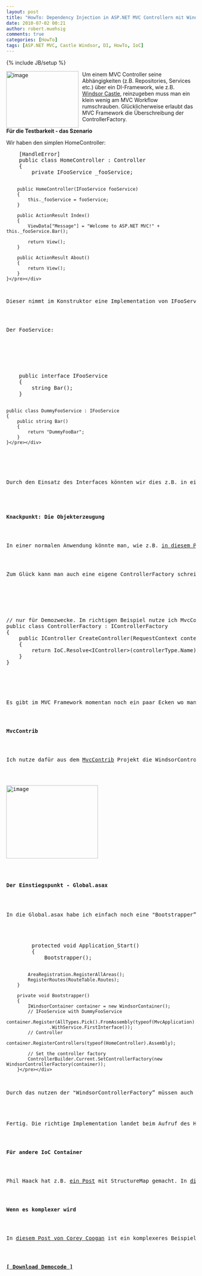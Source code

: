 ```yaml
---
layout: post
title: "HowTo: Dependency Injection in ASP.NET MVC Controllern mit Windsor Castle"
date: 2010-07-02 00:21
author: robert.muehsig
comments: true
categories: [HowTo]
tags: [ASP.NET MVC, Castle Windsor, DI, HowTo, IoC]
---
```

{% include JB/setup %}
<p><a href="{{BASE_PATH}}/assets/wp-images/image993.png"><img style="border-bottom: 0px; border-left: 0px; margin: 0px 10px 0px 0px; display: inline; border-top: 0px; border-right: 0px" title="image" border="0" alt="image" align="left" src="{{BASE_PATH}}/assets/wp-images/image_thumb177.png" width="192" height="150" /></a>Um einem MVC Controller seine Abhängigkeiten (z.B. Repositories, Services etc.) über ein DI-Framework, wie z.B. <a href="http://www.castleproject.org/container/">Windsor Castle</a>, reinzugeben muss man ein klein wenig am MVC Workflow rumschrauben. Glücklicherweise erlaubt das MVC Framework die Überschreibung der ControllerFactory.</p> <!--more-->  <p><strong>Für die Testbarkeit - das Szenario</strong></p>  <p>Wir haben den simplen HomeController:</p>  <div style="padding-bottom: 0px; margin: 0px; padding-left: 0px; padding-right: 0px; display: inline; float: none; padding-top: 0px" id="scid:812469c5-0cb0-4c63-8c15-c81123a09de7:a2504d90-70b3-41f3-8142-10ab02df7869" class="wlWriterEditableSmartContent"><pre name="code" class="c#">    [HandleError]
    public class HomeController : Controller
    {
        private IFooService _fooService;

        public HomeController(IFooService fooService)
        {
            this._fooService = fooService;
        }

        public ActionResult Index()
        {
            ViewData["Message"] = "Welcome to ASP.NET MVC!" + this._fooService.Bar();

            return View();
        }

        public ActionResult About()
        {
            return View();
        }
    }</pre></div>

<p>Dieser nimmt im Konstruktor eine Implementation von IFooService entgegen. Der FooService wird in der Index Methode gebraucht. In einer realen Anwendung könnte dies z.B. ein Repository sein. </p>

<p>Der FooService:</p>

<p>
  <div style="padding-bottom: 0px; margin: 0px; padding-left: 0px; padding-right: 0px; display: inline; float: none; padding-top: 0px" id="scid:812469c5-0cb0-4c63-8c15-c81123a09de7:61b4648c-619b-4949-bf5c-8ebb14e43a63" class="wlWriterEditableSmartContent"><pre name="code" class="c#">    public interface IFooService
    {
        string Bar();
    }

    public class DummyFooService : IFooService
    {
        public string Bar()
        {
            return "DummyFooBar";
        }
    }</pre></div>
</p>

<p>Durch den Einsatz des Interfaces könnten wir dies z.B. in einem UnitTest mocken. </p>
<strong></strong>

<p><strong>Knackpunkt: Die Objekterzeugung</strong></p>

<p>In einer normalen Anwendung könnte man, wie z.B. <a href="{{BASE_PATH}}/2010/06/27/howto-alle-implementationen-vom-interface-x-ber-castle-windsor-per-di-auflsen/">in diesem Post</a> erklärt, recht einfach über den IoC Container die Implementation reingeben. Allerdings wird ein Objekt zum HomeController vom MVC Framework erzeugt - dies übernimmt die <a href="http://msdn.microsoft.com/en-us/library/system.web.mvc.defaultcontrollerfactory.aspx">DefaultControllerFactory</a>.</p>

<p>Zum Glück kann man auch eine eigene ControllerFactory schreiben. So würde es im Grunde aussehen:</p>

<p>
  <div style="padding-bottom: 0px; margin: 0px; padding-left: 0px; padding-right: 0px; display: inline; float: none; padding-top: 0px" id="scid:812469c5-0cb0-4c63-8c15-c81123a09de7:89a4ad22-9ec1-4579-9844-6dded75da5d6" class="wlWriterEditableSmartContent"><pre name="code" class="c#">// nur für Demozwecke. Im richtigen Beispiel nutze ich MvcContrib
public class ControllerFactory : IControllerFactory
{
    public IController CreateController(RequestContext context, Type controllerType)
    {
        return IoC.Resolve&lt;IController&gt;(controllerType.Name);
    }
}</pre></div>
</p>

<p>Es gibt im MVC Framework momentan noch ein paar Ecken wo man nur über Umwege die Objekterzeugung steuern kann. Bei ActionFiltern wird es z.B. etwas kniffliger (<a href="http://www.lostechies.com/blogs/jimmy_bogard/archive/2010/05/03/dependency-injection-in-asp-net-mvc-filters.aspx">geht aber wohl auch</a> - vielleicht ein anderer Blogpost). Dies soll aber mit <a href="http://aspnet.codeplex.com/wikipage?title=Road%20Map&amp;ProjectName=aspnet">MVC3 besser werden</a> :)</p>

<p><strong>MvcContrib</strong> </p>

<p>Ich nutze dafür aus dem <a href="http://mvccontrib.codeplex.com/">MvcContrib</a> Projekt die WindsorControllerFactory, benötigt werden aus den vielen DLLs lediglich zwei:</p>

<p><a href="{{BASE_PATH}}/assets/wp-images/image994.png"><img style="border-bottom: 0px; border-left: 0px; display: inline; border-top: 0px; border-right: 0px" title="image" border="0" alt="image" src="{{BASE_PATH}}/assets/wp-images/image_thumb178.png" width="244" height="194" /></a>&#160;</p>

<p><strong>Der Einstiegspunkt - Global.asax</strong></p>

<p>In die Global.asax habe ich einfach noch eine "Bootstrapper” Methode eingebaut:</p>

<div style="padding-bottom: 0px; margin: 0px; padding-left: 0px; padding-right: 0px; display: inline; float: none; padding-top: 0px" id="scid:812469c5-0cb0-4c63-8c15-c81123a09de7:c8554a38-99d5-49d4-8b4f-e5bb8e1cadf2" class="wlWriterEditableSmartContent"><pre name="code" class="c#">        protected void Application_Start()
        {
            Bootstrapper();

            AreaRegistration.RegisterAllAreas();
            RegisterRoutes(RouteTable.Routes);
        }

        private void Bootstrapper()
        {
            IWindsorContainer container = new WindsorContainer();
            // IFooService with DummyFooService
            container.Register(AllTypes.Pick().FromAssembly(typeof(MvcApplication).Assembly)
                    .WithService.FirstInterface());
            // Controller
            container.RegisterControllers(typeof(HomeController).Assembly);

            // Set the controller factory
            ControllerBuilder.Current.SetControllerFactory(new WindsorControllerFactory(container));
        }</pre></div>

<p>Durch das nutzen der "WindsorControllerFactory” müssen auch alle Controller registriert werden. Dies geschieht in Zeile 16. In Zeile 19 wird dann die ControllerFactory gesetzt.</p>

<p>Fertig. Die richtige Implementation landet beim Aufruf des HomeControllers auch dort wo sie hin soll.</p>

<p><strong>Für andere IoC Container</strong></p>

<p>Phil Haack hat z.B. <a href="http://haacked.com/archive/2007/12/07/tdd-and-dependency-injection-with-asp.net-mvc.aspx">ein Post</a> mit StructureMap gemacht. In <a href="http://www.pnpguidance.net/Post/SetDefaultControllerFactoryIControllerFactoryASPNETMVCFramework.aspx">diesem Post</a> wird es mit Spring.NET gemacht.</p>

<p><strong>Wenn es komplexer wird</strong></p>

<p>In <a href="http://blog.coreycoogan.com/2009/11/06/castle-windsor-tutorial-in-asp-net-mvc/">diesem Post von Corey Coogan</a> ist ein komplexeres Beispiel erläutert. Jedenfalls hat mir der Blogpost recht viel gebracht und mein Blogpost soll es nur (etwas simpler) wiedergeben.</p>

<p><a href="{{BASE_PATH}}/assets/files/democode/mvccontrollerinjection/mvccontrollerinjection.zip"><strong>[ Download Democode ]</strong></a></p>
